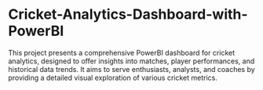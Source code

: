 # Cricket-Analytics-Dashboard-with-PowerBI
This project presents a comprehensive PowerBI dashboard for cricket analytics, designed to offer insights into matches, player performances, and historical data trends. It aims to serve enthusiasts, analysts, and coaches by providing a detailed visual exploration of various cricket metrics.
